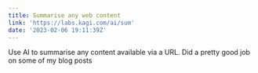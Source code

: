 ```yaml
---
title: Summarise any web content
link: 'https://labs.kagi.com/ai/sum'
date: '2023-02-06 19:11:39Z'
---
```


﻿Use AI to summarise any content available via a URL. Did a pretty good job on some of my blog posts
